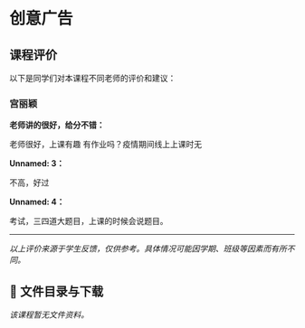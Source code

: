 # 创意广告

## 课程评价

以下是同学们对本课程不同老师的评价和建议：

### 宫丽颖

**老师讲的很好，给分不错：**

老师很好，上课有趣 有作业吗？疫情期间线上上课时无

**Unnamed: 3：**

不高，好过

**Unnamed: 4：**

考试，三四道大题目，上课的时候会说题目。

---

*以上评价来源于学生反馈，仅供参考。具体情况可能因学期、班级等因素而有所不同。*
## 📄 文件目录与下载

_该课程暂无文件资料。_
